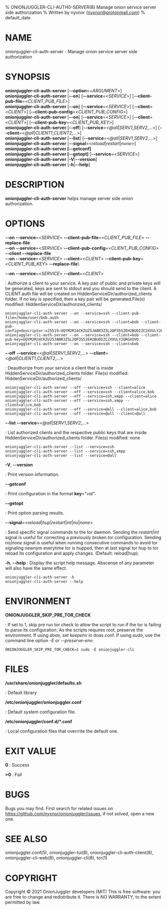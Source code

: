 % ONIONJUGGLER-CLI-AUTH0-SERVER(8) Manage onion service server side authorization
% Written by nyxnor (nyxnor@protonmail.com)
% default_date

# NAME

onionjuggler-cli-auth-server - Manage onion service server side authorization


# SYNOPSIS

**onionjuggler-cli-auth-server** [**--option**<=*ARGUMENT*>]\
**onionjuggler-cli-auth-server** [**--on**] [**--service**=<*SERVICE*>] [**--client-pub-file**=<*CLIENT_PUB_FILE*>]\
**onionjuggler-cli-auth-server** [**--on**] [**--service**=<*SERVICE*>] [**--client**=<*CLIENT*>] [**--client-pub-config**=<*CLIENT_PUB_CONFIG*>]\
**onionjuggler-cli-auth-server** [**--on**] [**--service**=<*SERVICE*>] [**--client**=<*CLIENT*>] [**--client-pub-key**=<*CLIENT_PUB_KEY*>]\
**onionjuggler-cli-auth-server** [**--off**] [**--service**=<*@all*|*SERV1*,*SERV2*,*...*>] [**--client**=<*@all*|*CLIENT1*,*CLIENT2*,*...*>]\
**onionjuggler-cli-auth-server** [**--list**] [**--service**=<*@all*|*SERV1*,*SERV2*,*...*>]\
**onionjuggler-cli-auth-server** [**--signal**=<*reload*|*restart*|*none*>]\
**onionjuggler-cli-auth-server [--getconf]**\
**onionjuggler-cli-auth-server [--getopt]** [**--service**=<*SERVICE*>]\
**onionjuggler-cli-auth-server** [**-V**|**--version**]\
**onionjuggler-cli-auth-server** [**-h**|**--help**]


# DESCRIPTION

**onionjuggler-cli-auth-server** helps manage server side onion authorization.


# OPTIONS

**--on** **--service**=<*SERVICE*> **--client-pub-file**=<*CLIENT_PUB_FILE*> **--replace-file**\
**--on** **--service**=<*SERVICE*> **--client-pub-config**=<*CLIENT_PUB_CONFIG*> **--client** **--replace-file**\
**--on** **--service**=<*SERVICE*> **--client**=<*CLIENT*> **--client-pub-key**=<*CLIENT_PUB_KEY*> **--replace-file**\

**--on** **--service**=<*SERVICE*> **--client**=<*CLIENT*>

: Authorize a client to your service. A key pair of public and private keys will be generated, keys are sent to stdout and you should send to the client. A CLIENT.auth file will be created on HiddenServiceDir/authorized_clients folder. If no key is specified, then a key pair will be generated.File(s) modified: HiddenServiceDir/authorized_clients/
```
onionjuggler-cli-auth-server --on --service=ssh --client-pub-file=/home/user/bob.auth
onionjuggler-cli-auth-server --on --service=ssh --client=bob --client-pub-config=descriptor:x25519:UQYM2MJ4CKZU25JABR3Z5L2QP3552EH2BUOIZC2XVULY2QRGXUVQ
onionjuggler-cli-auth-server --on --service=ssh --client=bob --client-pub-key=UQYM2MJ4CKZU25JABR3Z5L2QP3552EH2BUOIZC2XVULY2QRGXUVQ
onionjuggler-cli-auth-server --on --service=ssh --client=bob
```

**--off** **--service**=<*@all*|*SERV1*,*SERV2*,*...*> **--client**=<*@all*|*CLIENT1*,*CLIENT2*,*...*>

: Deauthorize from your service a client that is inside HiddenServiceDir/authorized_clients folder. File(s) modified: HiddenServiceDir/authorized_clients/
```
onionjuggler-cli-auth-server --off --service=ssh --client=alice
onionjuggler-cli-auth-server --off --service=ssh --client=alice,bob
onionjuggler-cli-auth-server --off --service=ssh,xmpp --client=alice
onionjuggler-cli-auth-server --off --service=ssh,xmpp --client=alice,bob
onionjuggler-cli-auth-server --off --service=@all --client=alice,bob
onionjuggler-cli-auth-server --off --service=@all --client=@all
```

**--list**  **--service**=<*@all*|*SERV1*,*SERV2*,*...*>

: List authorized clients and the respective public keys that are inside HiddenServiceDir/authorized_clients folder. File(s) modified: none
```
onionjuggler-cli-auth-server --list --service=ssh
onionjuggler-cli-auth-server --list --service=ssh,xmpp
onionjuggler-cli-auth-server --list --service=@all
```

**-V**, **--version**

: Print version information.

**--getconf**

: Print configuration in the format **key**="*val*".

**--getopt**

: Print option parsing results.

**--signal**=<*reload*|*hup*|*restart*|*int*|*no*|*none*>

: Send specific signal commands to the tor daemon. Sending the _restart|int_ signal is useful for correcting a previously broken tor configuration. Sending _no|none_ signal is useful when running consecutive commands to avoid tor signaling newnym everytime tor is hupped, then at last signal tor hup to tor reload its configuration and apply changes. (Default: reload|hup).

**-h**, **--help**
: Display the script help message. Abscense of any parameter will also have the same effect.
```
onionjuggler-cli-auth-server -h
onionjuggler-cli-auth-server --help
```


# ENVIRONMENT

**ONIONJUGGLER_SKIP_PRE_TOR_CHECK**

: If set to 1, skip pre run tor check to allow the script to run if the tor is failing to parse its configuration. As the scripts requires root, preserve the environment. If using _doas_, set _keepenv_ in doas.conf. If using _sudo_, use the command line option _-E_ or _--preserve-env_:
```
ONIONJUGGLER_SKIP_PRE_TOR_CHECK=1 sudo -E onionjuggler-cli
```


# FILES

**/usr/share/onionjuggler/defaults.sh**

: Default library

**/etc/onionjuggler/onionjuggler.conf**

: Default system configuration file.

**/etc/onionjuggler/conf.d/\*.conf**

: Local configuration files that overrrite the default one.


# EXIT VALUE

**0**
: Success

**>0**
: Fail


# BUGS

Bugs you may find. First search for related issues on https://github.com/nyxnor/onionjuggler/issues, if not solved, open a new one.


# SEE ALSO

onionjuggler.conf(5), onionjuggler-tui(8), onionjuggler-cli-auth-client(8), onionjuggler-cli-web(8), onionjuggler-cli(8), tor(1)


# COPYRIGHT

Copyright  ©  2021  OnionJuggler developers (MIT)
This is free software: you are free to change and redistribute it.  There is NO WARRANTY, to the extent permitted by law.
